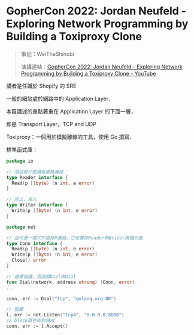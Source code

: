 # GopherCon 2022: Jordan Neufeld - Exploring Network Programming by Building a Toxiproxy Clone

> 筆記：WeiTheShinobi
>
> 演講連結：[GopherCon 2022: Jordan Neufeld - Exploring Network Programming by Building a Toxiproxy Clone - YouTube](https://www.youtube.com/watch?v=8z6okCgdREo&ab_channel=GopherAcademy)

講者是任職於 Shopify 的 SRE

一般的網站處於網路中的 Application Layer，

本篇講述的重點著重在 Application Layer 的下面一層，

即是 Transport Layer，TCP and UDP

Toxiproxy：一個用於模擬離線的工具，使用 Go 撰寫．

標準函式庫：

```go
package io

// 用這個介面讀取網路連結
type Reader interface {
  Read(p []byte) (n int, e error)
}

// 同上，寫入
type Writer interface {
  Write(p []byte) (n int, e error)
}
```

```go
package net

// 這代表一個TCP或UDP連結，它也實作Reader和Writer兩個介面
type Conn interface {
  Read(p []byte) (n int, e error)
  Write(p []byte) (n int, e error)
  Close() error
}

// 選擇協議，用這個Dial來Dial
func Dial(network, address string) (Conn, error)
...

conn, err := Dial("tcp", "golang.org:80")

// 監聽
l, err := net.Listen("tcp4", "0.0.0.0:8080")
// block直到收到請求
conn, err := l.Accept()
```

